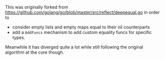 This was originally forked from https://github.com/golang/go/blob/master/src/reflect/deepequal.go in order to

- consider empty lists and empty maps equal to their nil counterparts
- add a `AddFuncs` mechanism to add custom equality funcs for specific types.

Meanwhile it has diverged quite a lot while still following the original algorithm at the core though.
